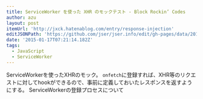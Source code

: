 ```yaml
---
title: ServiceWorker を使った XHR のモックテスト - Block Rockin’ Codes
author: azu
layout: post
itemUrl: 'http://jxck.hatenablog.com/entry/response-injection'
editJSONPath: 'https://github.com/jser/jser.info/edit/gh-pages/data/2015/01/index.json'
date: '2015-01-17T07:21:14.182Z'
tags:
  - JavaScript
  - ServiceWorker
---
```

ServiceWorkerを使ったXHRのモック。
`onfetch`に登録すれば、XHR等のリクエストに対してhookができるので、事前に定義しておいたレスポンスを返すようにする。
ServiceWorkerの登録プロセスについて
